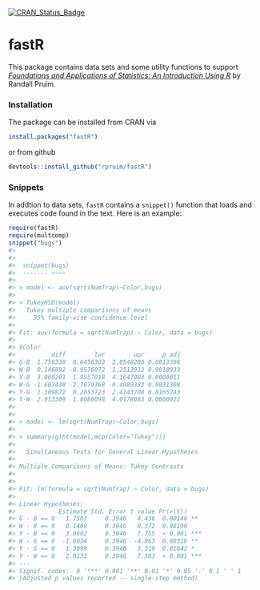 
<!-- README.md is generated from README.Rmd. Please edit that file -->




[![CRAN_Status_Badge](http://www.r-pkg.org/badges/version/fastR)](http://cran.r-project.org/web/packages/fastR/)

fastR
=======

This package contains data sets and some utility functions to support
[*Foundations and Applications of Statistics: An Introduction Using R*](http://www.ams.org/bookstore-getitem/item=AMSTEXT-13) by
Randall Pruim.

### Installation

The package can be installed from CRAN via

```r
install.packages("fastR")
```
or from github

```r
devtools::install_github("rpruim/fastR")
```

### Snippets

In addtion to data sets, `fastR` contains a `snippet()` function that 
loads and executes code found in the text.  Here is an example:


```r
require(fastR)
require(multcomp)
snippet("bugs")
#> 
#> 
#> 	snippet(bugs)
#> 	------- ~~~~
#> 
#> > model <- aov(sqrt(NumTrap)~Color,bugs)
#> 
#> > TukeyHSD(model)
#>   Tukey multiple comparisons of means
#>     95% family-wise confidence level
#> 
#> Fit: aov(formula = sqrt(NumTrap) ~ Color, data = bugs)
#> 
#> $Color
#>          diff        lwr        upr     p adj
#> G-B  1.750330  0.6458303  2.8548288 0.0013396
#> W-B  0.146892 -0.9576072  1.2513913 0.9818933
#> Y-B  3.060201  1.9557018  4.1647003 0.0000011
#> W-G -1.603438 -2.7079368 -0.4989383 0.0031308
#> Y-G  1.309872  0.2053723  2.4143708 0.0165743
#> Y-W  2.913309  1.8088098  4.0178083 0.0000022
#> 
#> 
#> > model <- lm(sqrt(NumTrap)~Color,bugs)
#> 
#> > summary(glht(model,mcp(Color="Tukey")))
#> 
#> 	 Simultaneous Tests for General Linear Hypotheses
#> 
#> Multiple Comparisons of Means: Tukey Contrasts
#> 
#> 
#> Fit: lm(formula = sqrt(NumTrap) ~ Color, data = bugs)
#> 
#> Linear Hypotheses:
#>            Estimate Std. Error t value Pr(>|t|)    
#> G - B == 0   1.7503     0.3946   4.436  0.00146 ** 
#> W - B == 0   0.1469     0.3946   0.372  0.98190    
#> Y - B == 0   3.0602     0.3946   7.755  < 0.001 ***
#> W - G == 0  -1.6034     0.3946  -4.063  0.00318 ** 
#> Y - G == 0   1.3099     0.3946   3.319  0.01642 *  
#> Y - W == 0   2.9133     0.3946   7.383  < 0.001 ***
#> ---
#> Signif. codes:  0 '***' 0.001 '**' 0.01 '*' 0.05 '.' 0.1 ' ' 1
#> (Adjusted p values reported -- single-step method)
```


